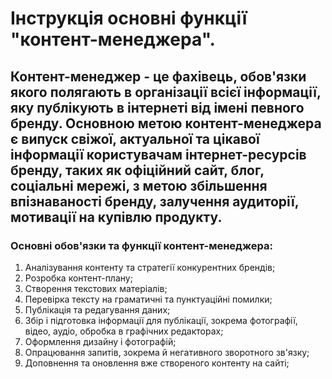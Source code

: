 # Інструкція основні функції "контент-менеджера".

## Контент-менеджер - це фахівець, обов'язки якого полягають в організації всієї інформації, яку публікують в інтернеті від імені певного бренду. Основною метою контент-менеджера є випуск свіжої, актуальної та цікавої інформації користувачам інтернет-ресурсів бренду, таких як офіційний сайт, блог, соціальні мережі, з метою збільшення впізнаваності бренду, залучення аудиторії, мотивації на купівлю продукту.

### Основні обов'язки та функції контент-менеджера:

1) Аналізування контенту та стратегії конкурентних брендів;
2) Розробка контент-плану;
3) Створення текстових матеріалів;
4) Перевірка тексту на граматичні та пунктуаційні помилки;
5) Публікація та редагування даних;
6) Збір і підготовка інформації для публікації, зокрема фотографії, відео, аудіо, обробка в графічних редакторах;
7) Оформлення дизайну і фотографій;
8) Опрацювання запитів, зокрема й негативного зворотного зв'язку;
9) Доповнення та оновлення вже створеного контенту на сайті;

